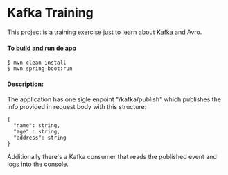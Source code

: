 # Kafka Training
This project is a training exercise just to learn about Kafka and Avro.

#### To build and run de app
 ```
$ mvn clean install
$ mvn spring-boot:run
 ```

#### Description:
The application has one sigle enpoint "/kafka/publish" which publishes the info provided in request body with this structure:
```
{
  "name": string,
  "age" : string,
  "address": string
}
```

Additionally there's a Kafka consumer that reads the published event and logs into the console.